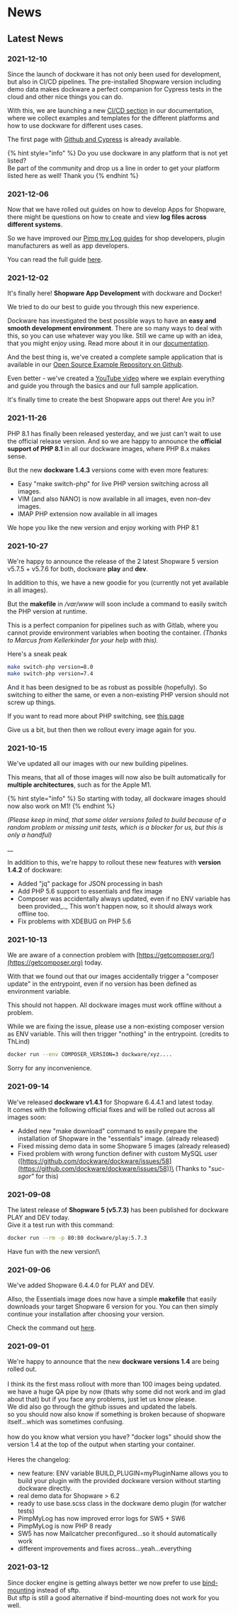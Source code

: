 # News

## Latest News

### 2021-12-10

Since the launch of dockware it has not only been used for development, but also in CI/CD pipelines. The pre-installed Shopware version including demo data makes dockware a perfect companion for Cypress tests in the cloud and other nice things you can do.

With this, we are launching a new [CI/CD section](broken-reference) in our documentation, where we collect examples and templates for the different platforms and how to use dockware for different uses cases.

The first page with [Github and Cypress](ci-cd/github.md) is already available.

{% hint style="info" %}
Do you use dockware in any platform that is not yet listed?\
Be part of the community and drop us a line in order to get your platform listed here as well! Thank you
{% endhint %}



### 2021-12-06

Now that we have rolled out guides on how to develop Apps for Shopware, there might be questions on how to create and view **log files across different systems**.

So we have improved our [Pimp my Log guides](features/pimp-my-log.md) for shop developers, plugin manufacturers as well as  app developers.

You can read the full guide [here](features/pimp-my-log.md).

### 2021-12-02

It's finally here! **Shopware App Development** with dockware and Docker!

We tried to do our best to guide you through this new experience.

Dockware has investigated the best possible ways to have an **easy and smooth development environment**. There are so many ways to deal with this, so you can use whatever way you like. Still we came up with an idea, that you might enjoy using. Read more about it in our [documentation](development/app-development.md).

And the best thing is, we've created a complete sample application that is available in our [Open Source Example Repository on Github](https://github.com/dockware/examples).

Even better - we've created a [YouTube video](https://www.youtube.com/watch?v=4vZ8V\_IIjck) where we explain everything and guide you through the basics and our full sample application.

It's finally time to create the best Shopware apps out there! Are you in?

### 2021-11-26

PHP 8.1 has finally been released yesterday, and we just can't wait to use the official release version. And so we are happy to announce the **official support of PHP 8.1** in all our dockware images, where PHP 8.x makes sense.

But the new **dockware 1.4.3** versions come with even more features:

* Easy "make switch-php" for live PHP version switching across all images.
* VIM (and also NANO) is now available in all images, even non-dev images.
* IMAP PHP extension now available in all images

We hope you like the new version and enjoy working with PHP 8.1



### 2021-10-27

We're happy to announce the release of the 2 latest Shopware 5 version v5.7.5 + v5.7.6 for both, dockware **play** and **dev**.

In addition to this, we have a new goodie for you (currently not yet available in all images).

But the **makefile** in _/var/www_ will soon include a command to easily switch the PHP version at runtime.

This is a perfect companion for pipelines such as with Gitlab, where you cannot provide environment variables when booting the container. _(Thanks to Marcus from Kellerkinder for your help with this)._

Here's a sneak peak

```bash
make switch-php version=8.0
make switch-php version=7.4
```

And it has been designed to be as robust as possible (hopefully). So switching to either the same, or even a non-existing PHP version should not screw up things.

If you want to read more about PHP switching, see [this page](features/switch-php-version.md)

Give us a bit, but then then we rollout every image again for you.



### 2021-10-15

We've updated all our images with our new building pipelines.

This means, that all of those images will now also be built automatically for **multiple architectures**, such as for the Apple M1.

{% hint style="info" %}
So starting with today, all dockware images should now also work on M1!
{% endhint %}

_(Please keep in mind, that some older versions failed to build because of a random problem or missing unit tests, which is a blocker for us, but this is only a handful)_

__

In addition to this, we're happy to rollout these new features with **version 1.4.2** of dockware:

* Added "jq" package for JSON processing in bash
* Add PHP 5.6 support to essentials and flex image
* Composer was accidentally always updated, even if no ENV variable has been provided_._ This won't happen now, so it should always work offline too.
* Fix problems with XDEBUG on PHP 5.6



### 2021-10-13

We are aware of a connection problem with [https://getcomposer.org/](https://getcomposer.org) today.&#x20;

With that we found out that our images accidentally trigger a "composer update" in the entrypoint, even if no version has been defined as environment variable.

This should not happen. All dockware images must work offline without a problem.

While we are fixing the issue, please use a non-existing composer version as ENV variable. This will then trigger "nothing" in the entrypoint. (credits to ThLind)

```bash
docker run --env COMPOSER_VERSION=3 dockware/xyz....
```

Sorry for any inconvenience.



### 2021-09-14

We've released **dockware v1.4.1** for Shopware 6.4.4.1 and latest today.\
It comes with the following official fixes and will be rolled out across all images soon:

* Added new "make download" command to easily prepare the installation of Shopware in the "essentials" image. (already released)
* Fixed missing demo data in some Shopware 5 images (already released)
*   Fixed problem with wrong function definer with custom MySQL user ([https://github.com/dockware/dockware/issues/58](https://github.com/dockware/dockware/issues/58))\
    (Thanks to "_suc-sgor"_ for this)



### 2021-09-08

The latest release of **Shopware 5 (v5.7.3)** has been published for dockware PLAY and DEV today.\
Give it a test run with this command:

```bash
docker run --rm -p 80:80 dockware/play:5.7.3
```

Have fun with the new version!\


### 2021-09-06

We've added Shopware 6.4.4.0 for PLAY and DEV.

Allso, the Essentials image does now have a simple **makefile** that easily downloads your target Shopware 6 version for you. You can then simply continue your installation after choosing your version.

Check the command out [here](development/dockware-essentials.md#install-your-shopware-version).

### 2021-09-01

We're happy to announce that the new **dockware versions 1.4** are being rolled out.\
\
I think its the first mass rollout with more than 100 images being updated.\
we have a huge QA pipe by now (thats why some did not work and im glad about that) but if you face any problems, just let us know please.\
We did also go through the github issues and updated the labels. \
so you should now also know if something is broken because of shopware itself...which was sometimes confusing.\
\
how do you know what version you have? "docker logs" should show the version 1.4 at the top of the output when starting your container.\
\
Heres the changelog:

* new feature: ENV variable BUILD\_PLUGIN=myPluginName allows you to build your plugin with the provided dockware version without starting dockware directly.
* real demo data for Shopware > 6.2
* ready to use base.scss class in the dockware demo plugin (for watcher tests)
* PimpMyLog has now improved error logs for SW5 + SW6
* PimpMyLog is now PHP 8 ready
* SW5 has now Mailcatcher preconfigured...so it should automatically work
* different improvements and fixes across...yeah...everything

### 2021-03-12

Since docker engine is getting always better we now prefer to use [bind-mounting](tips-and-tricks/how-to-use-bind-mounting.md) instead of sftp.\
But sftp is still a good alternative if bind-mounting does not work for you well.
